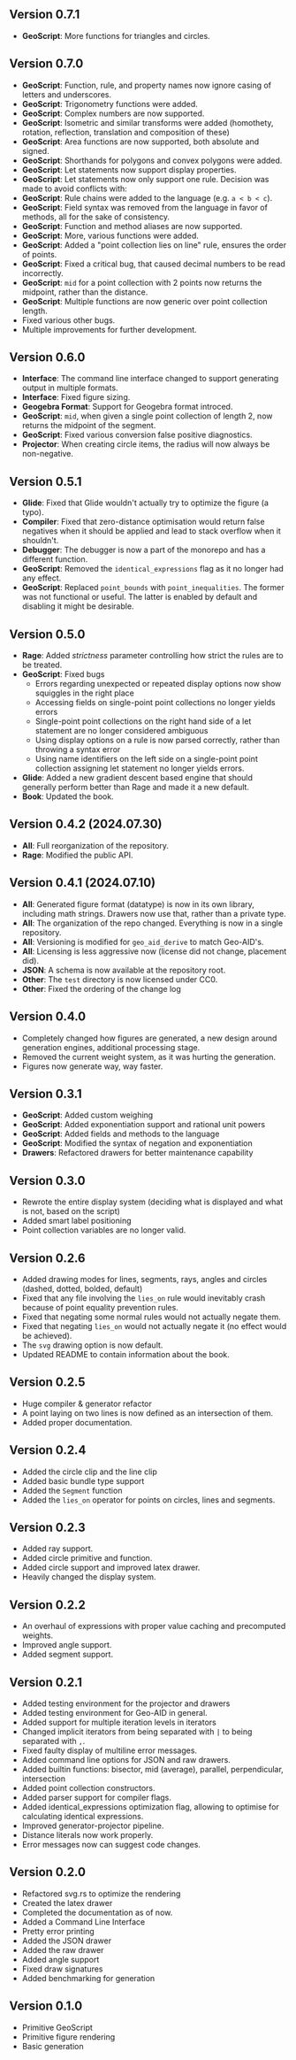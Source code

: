## Version 0.7.1

- **GeoScript**: More functions for triangles and circles.

## Version 0.7.0

- **GeoScript**: Function, rule, and property names now ignore casing of letters and underscores.
- **GeoScript**: Trigonometry functions were added.
- **GeoScript**: Complex numbers are now supported.
- **GeoScript**: Isometric and similar transforms were added (homothety, rotation, reflection, translation and composition of these)
- **GeoScript**: Area functions are now supported, both absolute and signed.
- **GeoScript**: Shorthands for polygons and convex polygons were added.
- **GeoScript**: Let statements now support display properties.
- **GeoScript**: Let statements now only support one rule. Decision was made to avoid conflicts with:
- **GeoScript**: Rule chains were added to the language (e.g. `a < b < c`).
- **GeoScript**: Field syntax was removed from the language in favor of methods, all for the sake of consistency.
- **GeoScript**: Function and method aliases are now supported.
- **GeoScript**: More, various functions were added.
- **GeoScript**: Added a "point collection lies on line" rule, ensures the order of points.
- **GeoScript**: Fixed a critical bug, that caused decimal numbers to be read incorrectly.
- **GeoScript**: `mid` for a point collection with 2 points now returns the midpoint, rather than the distance.
- **GeoScript**: Multiple functions are now generic over point collection length.
- Fixed various other bugs.
- Multiple improvements for further development.

## Version 0.6.0

- **Interface**: The command line interface changed to support generating output in multiple formats.
- **Interface**: Fixed figure sizing.
- **Geogebra Format**: Support for Geogebra format introced.
- **GeoScript**: `mid`, when given a single point collection of length 2, now returns the midpoint of the segment.
- **GeoScript**: Fixed various conversion false positive diagnostics.
- **Projector**: When creating circle items, the radius will now always be non-negative.

## Version 0.5.1

- **Glide**: Fixed that Glide wouldn't actually try to optimize the figure (a typo).
- **Compiler**: Fixed that zero-distance optimisation would return false negatives when
  it should be applied and lead to stack overflow when it shouldn't.
- **Debugger**: The debugger is now a part of the monorepo and has a different function.
- **GeoScript**: Removed the `identical_expressions` flag as it no longer had any effect.
- **GeoScript**: Replaced `point_bounds` with `point_inequalities`. The former was not functional
  or useful. The latter is enabled by default and disabling it might be desirable.

## Version 0.5.0

- **Rage**: Added *strictness* parameter controlling how strict the rules are to be treated.
- **GeoScript**: Fixed bugs
    - Errors regarding unexpected or repeated display options now show squiggles in the right place
    - Accessing fields on single-point point collections no longer yields errors
    - Single-point point collections on the right hand side of a let statement are no longer considered ambiguous
    - Using display options on a rule is now parsed correctly, rather than throwing a syntax error
    - Using name identifiers on the left side on a single-point point collection assigning let statement no longer
      yields errors.
- **Glide**: Added a new gradient descent based engine that should generally perform better than Rage and made it a new
  default.
- **Book**: Updated the book.

## Version 0.4.2 (2024.07.30)

- **All**: Full reorganization of the repository.
- **Rage**: Modified the public API.

## Version 0.4.1 (2024.07.10)

- **All**: Generated figure format (datatype) is now in its own library, including math strings. Drawers now use that,
  rather than a private type.
- **All**: The organization of the repo changed. Everything is now in a single repository.
- **All**: Versioning is modified for `geo_aid_derive` to match Geo-AID's.
- **All**: Licensing is less aggressive now (license did not change, placement did).
- **JSON**: A schema is now available at the repository root.
- **Other**: The `test` directory is now licensed under CC0.
- **Other**: Fixed the ordering of the change log

## Version 0.4.0

- Completely changed how figures are generated, a new design around generation engines, additional processing stage.
- Removed the current weight system, as it was hurting the generation.
- Figures now generate way, way faster.

## Version 0.3.1

- **GeoScript**: Added custom weighing
- **GeoScript**: Added exponentiation support and rational unit powers
- **GeoScript**: Added fields and methods to the language
- **GeoScript**: Modified the syntax of negation and exponentiation
- **Drawers**: Refactored drawers for better maintenance capability

## Version 0.3.0

- Rewrote the entire display system (deciding what is displayed and what is not, based on the script)
- Added smart label positioning
- Point collection variables are no longer valid.

## Version 0.2.6

- Added drawing modes for lines, segments, rays, angles and circles (dashed, dotted, bolded, default)
- Fixed that any file involving the `lies_on` rule would inevitably crash because of point equality prevention rules.
- Fixed that negating some normal rules would not actually negate them.
- Fixed that negating `lies_on` would not actually negate it (no effect would be achieved).
- The `svg` drawing option is now default.
- Updated README to contain information about the book.

## Version 0.2.5

- Huge compiler & generator refactor
- A point laying on two lines is now defined as an intersection of them.
- Added proper documentation.

## Version 0.2.4

- Added the circle clip and the line clip
- Added basic bundle type support
- Added the `Segment` function
- Added the `lies_on` operator for points on circles, lines and segments.

## Version 0.2.3

- Added ray support.
- Added circle primitive and function.
- Added circle support and improved latex drawer.
- Heavily changed the display system.

## Version 0.2.2

- An overhaul of expressions with proper value caching and precomputed weights.
- Improved angle support.
- Added segment support.

## Version 0.2.1

- Added testing environment for the projector and drawers
- Added testing environment for Geo-AID in general.
- Added support for multiple iteration levels in iterators
- Changed implicit iterators from being separated with `|` to being separated with `,`.
- Fixed faulty display of multiline error messages.
- Added command line options for JSON and raw drawers.
- Added builtin functions: bisector, mid (average), parallel, perpendicular, intersection
- Added point collection constructors.
- Added parser support for compiler flags.
- Added identical_expressions optimization flag, allowing to optimise for calculating identical expressions.
- Improved generator-projector pipeline.
- Distance literals now work properly.
- Error messages now can suggest code changes.

## Version 0.2.0

- Refactored svg.rs to optimize the rendering
- Created the latex drawer
- Completed the documentation as of now.
- Added a Command Line Interface
- Pretty error printing
- Added the JSON drawer
- Added the raw drawer
- Added angle support
- Fixed draw signatures
- Added benchmarking for generation

## Version 0.1.0

- Primitive GeoScript
- Primitive figure rendering
- Basic generation
